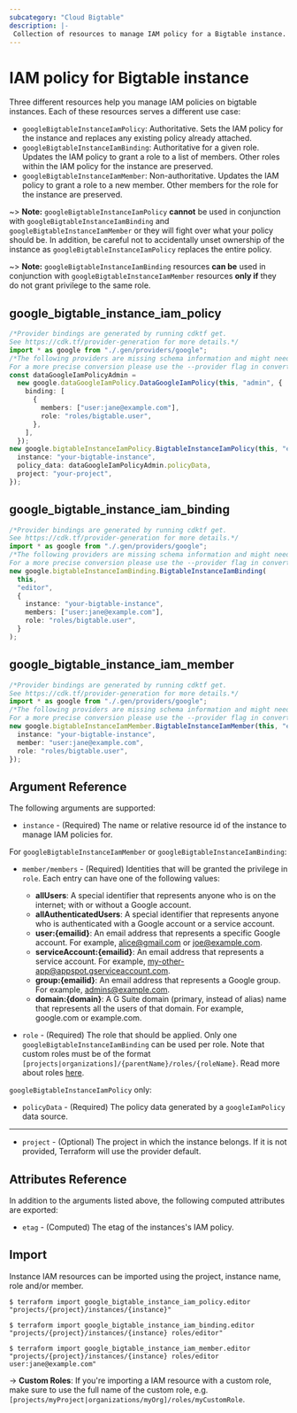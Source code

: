 ```yaml
---
subcategory: "Cloud Bigtable"
description: |-
 Collection of resources to manage IAM policy for a Bigtable instance.
---
```


# IAM policy for Bigtable instance

Three different resources help you manage IAM policies on bigtable instances. Each of these resources serves a different use case:

* `googleBigtableInstanceIamPolicy`: Authoritative. Sets the IAM policy for the instance and replaces any existing policy already attached.
* `googleBigtableInstanceIamBinding`: Authoritative for a given role. Updates the IAM policy to grant a role to a list of members. Other roles within the IAM policy for the instance are preserved.
* `googleBigtableInstanceIamMember`: Non-authoritative. Updates the IAM policy to grant a role to a new member. Other members for the role for the instance are preserved.

\~> **Note:** `googleBigtableInstanceIamPolicy` **cannot** be used in conjunction with `googleBigtableInstanceIamBinding` and `googleBigtableInstanceIamMember` or they will fight over what your policy should be. In addition, be careful not to accidentally unset ownership of the instance as `googleBigtableInstanceIamPolicy` replaces the entire policy.

\~> **Note:** `googleBigtableInstanceIamBinding` resources **can be** used in conjunction with `googleBigtableInstanceIamMember` resources **only if** they do not grant privilege to the same role.

## google\_bigtable\_instance\_iam\_policy

```typescript
/*Provider bindings are generated by running cdktf get.
See https://cdk.tf/provider-generation for more details.*/
import * as google from "./.gen/providers/google";
/*The following providers are missing schema information and might need manual adjustments to synthesize correctly: google.
For a more precise conversion please use the --provider flag in convert.*/
const dataGoogleIamPolicyAdmin =
  new google.dataGoogleIamPolicy.DataGoogleIamPolicy(this, "admin", {
    binding: [
      {
        members: ["user:jane@example.com"],
        role: "roles/bigtable.user",
      },
    ],
  });
new google.bigtableInstanceIamPolicy.BigtableInstanceIamPolicy(this, "editor", {
  instance: "your-bigtable-instance",
  policy_data: dataGoogleIamPolicyAdmin.policyData,
  project: "your-project",
});

```

## google\_bigtable\_instance\_iam\_binding

```typescript
/*Provider bindings are generated by running cdktf get.
See https://cdk.tf/provider-generation for more details.*/
import * as google from "./.gen/providers/google";
/*The following providers are missing schema information and might need manual adjustments to synthesize correctly: google.
For a more precise conversion please use the --provider flag in convert.*/
new google.bigtableInstanceIamBinding.BigtableInstanceIamBinding(
  this,
  "editor",
  {
    instance: "your-bigtable-instance",
    members: ["user:jane@example.com"],
    role: "roles/bigtable.user",
  }
);

```

## google\_bigtable\_instance\_iam\_member

```typescript
/*Provider bindings are generated by running cdktf get.
See https://cdk.tf/provider-generation for more details.*/
import * as google from "./.gen/providers/google";
/*The following providers are missing schema information and might need manual adjustments to synthesize correctly: google.
For a more precise conversion please use the --provider flag in convert.*/
new google.bigtableInstanceIamMember.BigtableInstanceIamMember(this, "editor", {
  instance: "your-bigtable-instance",
  member: "user:jane@example.com",
  role: "roles/bigtable.user",
});

```

## Argument Reference

The following arguments are supported:

* `instance` - (Required) The name or relative resource id of the instance to manage IAM policies for.

For `googleBigtableInstanceIamMember` or `googleBigtableInstanceIamBinding`:

*   `member/members` - (Required) Identities that will be granted the privilege in `role`.
    Each entry can have one of the following values:
    * **allUsers**: A special identifier that represents anyone who is on the internet; with or without a Google account.
    * **allAuthenticatedUsers**: A special identifier that represents anyone who is authenticated with a Google account or a service account.
    * **user:{emailid}**: An email address that represents a specific Google account. For example, alice@gmail.com or joe@example.com.
    * **serviceAccount:{emailid}**: An email address that represents a service account. For example, my-other-app@appspot.gserviceaccount.com.
    * **group:{emailid}**: An email address that represents a Google group. For example, admins@example.com.
    * **domain:{domain}**: A G Suite domain (primary, instead of alias) name that represents all the users of that domain. For example, google.com or example.com.

*   `role` - (Required) The role that should be applied. Only one
    `googleBigtableInstanceIamBinding` can be used per role. Note that custom roles must be of the format
    `[projects|organizations]/{parentName}/roles/{roleName}`. Read more about roles [here](https://cloud.google.com/bigtable/docs/access-control#roles).

`googleBigtableInstanceIamPolicy` only:

* `policyData` - (Required) The policy data generated by a `googleIamPolicy` data source.

***

* `project` - (Optional) The project in which the instance belongs. If it
  is not provided, Terraform will use the provider default.

## Attributes Reference

In addition to the arguments listed above, the following computed attributes are
exported:

* `etag` - (Computed) The etag of the instances's IAM policy.

## Import

Instance IAM resources can be imported using the project, instance name, role and/or member.

```console
$ terraform import google_bigtable_instance_iam_policy.editor "projects/{project}/instances/{instance}"

$ terraform import google_bigtable_instance_iam_binding.editor "projects/{project}/instances/{instance} roles/editor"

$ terraform import google_bigtable_instance_iam_member.editor "projects/{project}/instances/{instance} roles/editor user:jane@example.com"
```

\-> **Custom Roles**: If you're importing a IAM resource with a custom role, make sure to use the
full name of the custom role, e.g. `[projects/myProject|organizations/myOrg]/roles/myCustomRole`.
